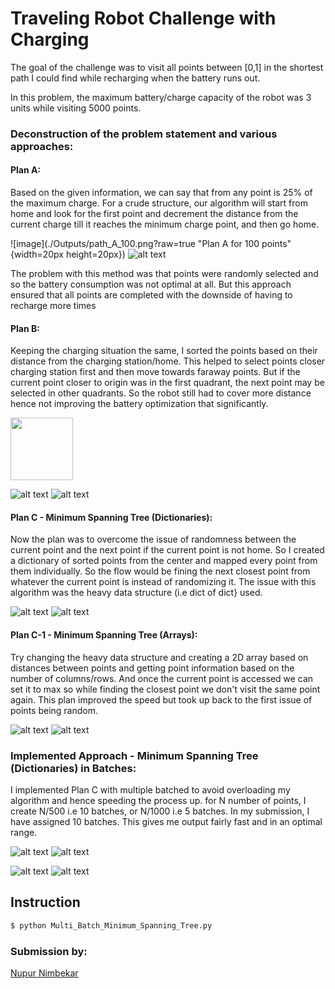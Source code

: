 # Traveling Robot Challenge with Charging

The goal of the challenge was to visit all points between [0,1] in the shortest path I could find while recharging when the battery runs out.

In this problem, the maximum battery/charge capacity of the robot was 3 units while visiting 5000 points.

### Deconstruction of the problem statement and various approaches:

#### Plan A:
Based on the given information, we can say that from any point is 25% of the maximum charge. For a crude structure, our algorithm will start from home and look for the first point and decrement the distance from the current charge till it reaches the minimum charge point, and then go home. 

![image](./Outputs/path_A_100.png?raw=true "Plan A for 100 points" {width=20px height=20px})  ![alt text](./Outputs/path_A_1000.png?raw=true "Plan A for 1000 points") 

The problem with this method was that points were randomly selected and so the battery consumption was not optimal at all. But this approach ensured that all points are completed with the downside of having to recharge more times

#### Plan B:
Keeping the charging situation the same, I sorted the points based on their distance from the charging station/home. This helped to select points closer charging station first and then move towards faraway points. But if the current point closer to origin was in the first quadrant, the next point may be selected in other quadrants. So the robot still had to cover more distance hence not improving the battery optimization that significantly. 

<img src="./Outputs/Path_B_100.png" width="100" height="100">

![alt text](./Outputs/Path_B_100.png?raw=true "Plan B for 100 points")  ![alt text](./Outputs/path_B_1000.png?raw=true "Plan B for 1000 points")

#### Plan C - Minimum Spanning Tree (Dictionaries):
Now the plan was to overcome the issue of randomness between the current point and the next point if the current point is not home. So I created a dictionary of sorted points from the center and mapped every point from them individually. So the flow would be fining the next closest point from whatever the current point is instead of randomizing it. The issue with this algorithm was the heavy data structure (i.e dict of dict} used. 

![alt text](./Outputs/plan_C_100.png?raw=true "Plan C for 100 points")  ![alt text](./Outputs/plan_C_1000.png?raw=true "Plan C for 1000 points") 

#### Plan C-1 - Minimum Spanning Tree (Arrays):
Try changing the heavy data structure and creating a 2D array based on distances between points and getting point information based on the number of columns/rows. And once the current point is accessed we can set it to max so while finding the closest point we don't visit the same point again. This plan improved the speed but took up back to the first issue of points being random. 

![alt text](./Outputs/plan_c1_100.png?raw=true "Plan C-1 for 100 points")  ![alt text](./Outputs/plan_C1_1000.png?raw=true "Plan C-1 for 1000 points") 

### Implemented Approach - Minimum Spanning Tree (Dictionaries) in Batches:
I implemented Plan C with multiple batched to avoid overloading my algorithm and hence speeding the process up. for N number of points, I create N/500 i.e 10 batches, or N/1000 i.e 5 batches. In my submission, I have assigned 10 batches. This gives me output fairly fast and in an optimal range. 

![alt text](./Outputs/final_100.png?raw=true "Final Plan for 100 points")  ![alt text](./Outputs/final_500.png?raw=true "Final Plan for 500 points") 

![alt text](./Outputs/final_1000.png?raw=true "Final Plan for 1000 points")  ![alt text](./Outputs/final_5000.png?raw=true "Final Plan for 5000 points") 


## Instruction

```python
$ python Multi_Batch_Minimum_Spanning_Tree.py
```

### Submission by:
[Nupur Nimbekar](https://github.com/nimbekarnd?tab=repositories)
